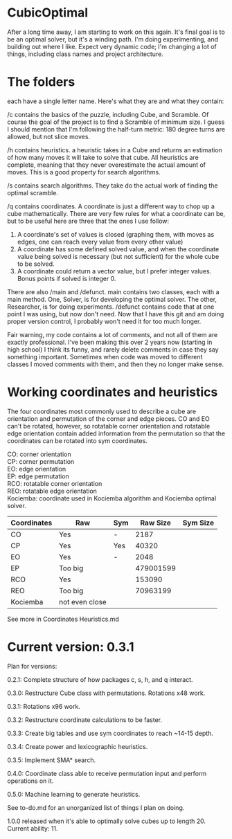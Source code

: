 # CubicOptimal
After a long time away, I am starting to work on this again. It's final goal is to be an optimal solver, but it's a winding path. I'm doing experimenting, and building out where I like. Expect very dynamic code; I'm changing a lot of things, including class names and project architecture. 

# The folders
each have a single letter name. Here's what they are and what they contain:

/c contains the basics of the puzzle, including Cube, and Scramble. Of course the goal of the project is to find a Scramble of minimum size. I guess I should mention that I'm following the half-turn metric: 180 degree turns are allowed, but not slice moves.

/h contains heuristics. a heuristic takes in a Cube and returns an estimation of how many moves it will take to solve that cube. All heuristics are complete, meaning that they never overestimate the actual amount of moves. This is a good property for search algorithms.

/s contains search algorithms. They take do the actual work of finding the optimal scramble.

/q contains coordinates. A coordinate is just a different way to chop up a cube mathematically. There are very few rules for what a coordinate can be, but to be useful here are three that the ones I use follow:
1. A coordinate's set of values is closed (graphing them, with moves as edges, one can reach every value from every other value)
2. A coordinate has some defined solved value, and when the coordinate value being solved is necessary (but not sufficient) for the whole cube to be solved.
3. A coordinate could return a vector value, but I prefer integer values. Bonus points if solved is integer 0.

There are also /main and /defunct. main contains two classes, each with a main method. One, Solver, is for developing the optimal solver. The other, Researcher, is for doing experiments. /defunct contains code that at one point I was using, but now don't need. Now that I have this git and am doing proper version control, I probably won't need it for too much longer.

Fair warning, my code contains a lot of comments, and not all of them are exactly professional. I've been making this over 2 years now (starting in high school) I think its funny, and rarely delete comments in case they say something important. Sometimes when code was moved to different classes I moved comments with them, and then they no longer make sense.


# Working coordinates and heuristics

The four coordinates most commonly used to describe a cube are orientation and permutation of the corner and edge pieces. CO and EO can't be rotated, however, so rotatable corner orientation and rotatable edge orientation contain added information from the permutation so that the coordinates can be rotated into sym coordinates.

CO: corner orientation \
CP: corner permutation \
EO: edge orientation \
EP: edge permutation \
RCO: rotatable corner orientation \
REO: rotatable edge orientation \
Kociemba: coordinate used in Kociemba algorithm and Kociemba optimal solver.

| Coordinates | Raw | Sym | Raw Size | Sym Size |
|---|---|---|---|---|
| CO |Yes| - |2187| |
| CP |Yes|Yes|40320|| 
| EO |Yes| - |2048| |
| EP |Too big|   |479001599| |
|RCO |Yes|   |153090| |
|REO |Too big|   |70963199| |
| Kociemba| not even close

See more in Coordinates Heuristics.md

# Current version: 0.3.1
Plan for versions:

0.2.1: Complete structure of how packages c, s, h, and q interact.

0.3.0: Restructure Cube class with permutations. Rotations x48 work.

0.3.1: Rotations x96 work.

0.3.2: Restructure coordinate calculations to be faster.

0.3.3: Create big tables and use sym coordinates to reach ~14-15 depth.

0.3.4: Create power and lexicographic heuristics.

0.3.5: Implement SMA* search.

0.4.0: Coordinate class able to receive permutation input and perform operations on it.

0.5.0: Machine learning to generate heuristics.

See to-do.md for an unorganized list of things I plan on doing.

1.0.0 released when it's able to optimally solve cubes up to length 20. Current ability: 11.